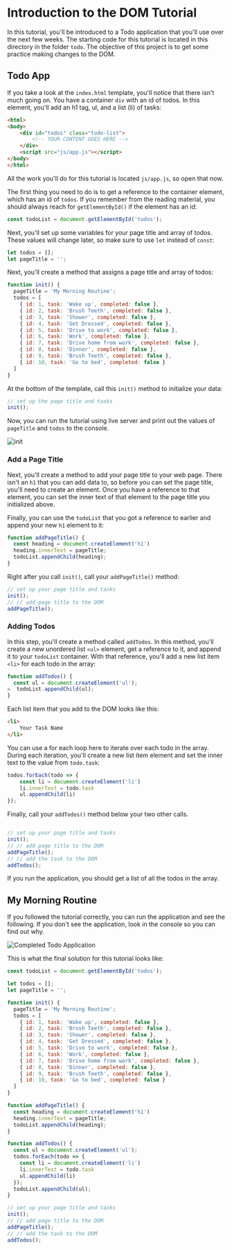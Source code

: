 # Introduction to the DOM Tutorial

In this tutorial, you'll be introduced to a Todo application that you'll use over the next few weeks. The starting code for this tutorial is located in this directory in the folder `todo`. The objective of this project is to get some practice making changes to the DOM. 

## Todo App

If you take a look at the `index.html` template, you'll notice that there isn't much going on. You have a container `div` with an id of todos. In this element, you'll add an h1 tag, ul, and a list (li) of tasks:

```html
<html>
<body>
    <div id="todos" class="todo-list">
        <!-- YOUR CONTENT GOES HERE -->
    </div>
    <script src="js/app.js"></script>
</body>
</html>
```

All the work you'll do for this tutorial is located `js/app.js`, so open that now. 

The first thing you need to do is to get a reference to the container element, which has an id of `todos`. If you remember from the reading material, you should always reach for `getElementById()` if the element has an id:

```js
const todoList = document.getElementById('todos');
```

Next, you'll set up some variables for your page title and array of todos. These values will change later, so make sure to use `let` instead of `const`:

```js
let todos = [];
let pageTitle = '';
```

Next, you'll create a method that assigns a page title and array of todos:

```js
function init() {
  pageTitle = 'My Morning Routine';
  todos = [
    { id: 1, task: 'Wake up', completed: false },
    { id: 2, task: 'Brush Teeth', completed: false },
    { id: 3, task: 'Shower', completed: false },
    { id: 4, task: 'Get Dressed', completed: false },
    { id: 5, task: 'Drive to work', completed: false },
    { id: 6, task: 'Work', completed: false },
    { id: 7, task: 'Drive home from work', completed: false },
    { id: 8, task: 'Dinner', completed: false },
    { id: 9, task: 'Brush Teeth', completed: false },
    { id: 10, task: 'Go to bed', completed: false }
  ]
}
```

At the bottom of the template, call this `init()` method to initialize your data:

```js
// set up the page title and tasks
init();
```

Now, you can run the tutorial using live server and print out the values of `pageTitle` and `todos` to the console.

![init](img/init-console.png)

### Add a Page Title

Next, you'll create a method to add your page title to your web page. There isn't an `h1` that you can add data to, so before you can set the page title, you'll need to create an element. Once you have a reference to that element, you can set the inner text of that element to the page title you initialized above. 

Finally, you can use the `todoList` that you got a reference to earlier and append your new `h1` element to it:

```js
function addPageTitle() {
  const heading = document.createElement('h1')
  heading.innerText = pageTitle;
  todoList.appendChild(heading);
}
```

Right after you call `init()`, call your `addPageTitle()` method:

```js
// set up your page title and tasks
init();
// // add page title to the DOM
addPageTitle();
```

### Adding Todos

In this step, you'll create a method called `addTodos`. In this method, you'll create a new unordered list `<ul>` element, get a reference to it, and append it to your `todoList` container. With that reference, you'll add a new list item `<li>` for each todo in the array:

```js
function addTodos() {
  const ul = document.createElement('ul');
=  todoList.appendChild(ul);
}
```

Each list item that you add to the DOM looks like this: 

``` html
<li>
    Your Task Name
</li>
```

You can use a for each loop here to iterate over each todo in the array. During each iteration, you'll create a new list item element and set the inner text to the value from `todo.task`:

```js
todos.forEach(todo => {
    const li = document.createElement('li')
    li.innerText = todo.task
    ul.appendChild(li)
});
```

Finally, call your `addTodos()` method below your two other calls. 

```js

// set up your page title and tasks
init();
// // add page title to the DOM
addPageTitle();
// // add the task to the DOM
addTodos();
```

If you run the application, you should get a list of all the todos in the array.

## My Morning Routine

If you followed the tutorial correctly, you can run the application and see the following. If you don't see the application, look in the console so you can find out why.

![Completed Todo Application](img/todo-completed.png)

This is what the final solution for this tutorial looks like:

```js
const todoList = document.getElementById('todos');

let todos = [];
let pageTitle = '';

function init() {
  pageTitle = 'My Morning Routine';
  todos = [
    { id: 1, task: 'Wake up', completed: false },
    { id: 2, task: 'Brush Teeth', completed: false },
    { id: 3, task: 'Shower', completed: false },
    { id: 4, task: 'Get Dressed', completed: false },
    { id: 5, task: 'Drive to work', completed: false },
    { id: 6, task: 'Work', completed: false },
    { id: 7, task: 'Drive home from work', completed: false },
    { id: 8, task: 'Dinner', completed: false },
    { id: 9, task: 'Brush Teeth', completed: false },
    { id: 10, task: 'Go to bed', completed: false }
  ]
}

function addPageTitle() {
  const heading = document.createElement('h1')
  heading.innerText = pageTitle;
  todoList.appendChild(heading);
}

function addTodos() {
  const ul = document.createElement('ul');
  todos.forEach(todo => {
    const li = document.createElement('li')
    li.innerText = todo.task
    ul.appendChild(li)
  });
  todoList.appendChild(ul);
}

// set up your page title and tasks
init();
// // add page title to the DOM
addPageTitle();
// // add the task to the DOM
addTodos();

```
